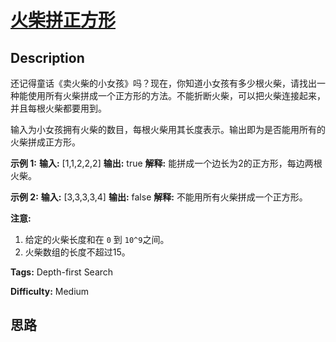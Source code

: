 # [火柴拼正方形][title]

## Description

还记得童话《卖火柴的小女孩》吗？现在，你知道小女孩有多少根火柴，请找出一种能使用所有火柴拼成一个正方形的方法。不能折断火柴，可以把火柴连接起来，并且每根火柴都要用到。

输入为小女孩拥有火柴的数目，每根火柴用其长度表示。输出即为是否能用所有的火柴拼成正方形。

**示例  1:**
            **输入:** [1,1,2,2,2]    **输出:** true        **解释:** 能拼成一个边长为2的正方形，每边两根火柴。    

**示例  2:**
            **输入:** [3,3,3,3,4]    **输出:** false        **解释:** 不能用所有火柴拼成一个正方形。    

**注意:**

  1. 给定的火柴长度和在 `0` 到 `10^9`之间。
  2. 火柴数组的长度不超过15。


**Tags:** Depth-first Search

**Difficulty:** Medium

## 思路

[title]: https://leetcode-cn.com/problems/matchsticks-to-square
